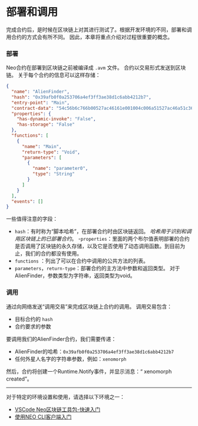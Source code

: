 # 部署和调用

完成合约后，是时候在区块链上对其进行测试了。根据开发环境的不同，部署和调用合约的方式会有所不同。 因此，本章将重点介绍对过程很重要的概念。

### 部署

Neo合约在部署到区块链之前被编译成 `.avm` 文件。 合约以交易形式发送到区块链。 关于每个合约的信息可以这样存储：

```json
{
  "name": "AlienFinder",
  "hash": "0x39afb0f0a253706a4ef3ff3ae38d1c6abb4212b7",
  "entry-point": "Main",
  "contract-data": "54c56b6c766b00527ac46161e001004c006a51527ac46a51c361e001016e006a52527ac46152c5766a52c3007cc4766a00c3517cc46a53527ac452c576006a00c3c47651086372656174656421c46168040507921661616c756652c56b61616804a230d2106a00527ac46a00c3616804a1696268616804359b68de6a51527ac46203006a51c3616c756652c56b6c766b00527ac4616a00c30400e1f505976a51527ac46203006a51c3616c7566",
  "properties": {
    "has-dynamic-invoke": "False",
    "has-storage": "False"
  },
  "functions": [
    {
      "name": "Main",
      "return-type": "Void",
      "parameters": [
        {
          "name": "parameter0",
          "type": "String"
        }
      ]
    }
  ],
  "events": []
}
```

一些值得注意的字段：
- `hash`：有时称为“脚本哈希”，在部署合约时由区块链返回。 *哈希用于识别和调用区块链上的已部署合约*。
-`properties`：里面的两个布尔值表明部署的合约是否调用了区块链的永久存储，以及它是否使用了动态调用函数。到目前为止，我们的合约都没有使用。
-  `functions` ：列出了可以在合约中调用的公共方法的列表。
- `parameters`，`return-type`：部署合约的主方法中参数和返回类型。 对于AlienFinder，参数类型为字符串，返回类型为void。


### 调用

通过向网络发送“调用交易”来完成区块链上合约的调用。 调用交易包含：
- 目标合约的 `hash` 
- 合约要求的参数

要调用我们的AlienFinder合约，我们需要传递：
- AlienFinder的哈希：`0x39afb0f0a253706a4ef3ff3ae38d1c6abb4212b7`
- 任何外星人名字的字符串参数，例如：`xenomorph`

然后，合约将创建一个Runtime.Notify事件，并显示消息：“ xenomorph created”。

---

对于特定的环境设置和使用，请选择以下环境之一：
- [VSCode Neo区块链工具包-快速入门](https://github.com/neo-project/neo-blockchain-toolkit/blob/master/quickstart.md)
- [使用NEO CLI客户端入门](https://neo-ngd.github.io/NEO-Tutorial/en/9-smartContract/Development_privateChain.html)
